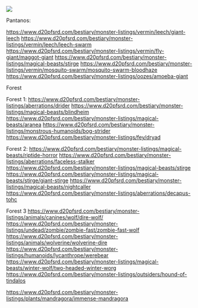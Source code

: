 
![](https://i.imgur.com/fyA090K.jpeg)

Pantanos: 


https://www.d20pfsrd.com/bestiary/monster-listings/vermin/leech/giant-leech
https://www.d20pfsrd.com/bestiary/monster-listings/vermin/leech/leech-swarm
https://www.d20pfsrd.com/bestiary/monster-listings/vermin/fly-giant/maggot-giant
https://www.d20pfsrd.com/bestiary/monster-listings/magical-beasts/stirge
https://www.d20pfsrd.com/bestiary/monster-listings/vermin/mosquito-swarm/mosquito-swarm-bloodhaze
https://www.d20pfsrd.com/bestiary/monster-listings/oozes/amoeba-giant

Forest



Forest 1: 
https://www.d20pfsrd.com/bestiary/monster-listings/aberrations/drider
https://www.d20pfsrd.com/bestiary/monster-listings/magical-beasts/blindheim
https://www.d20pfsrd.com/bestiary/monster-listings/magical-beasts/aranea
https://www.d20pfsrd.com/bestiary/monster-listings/monstrous-humanoids/bog-strider
https://www.d20pfsrd.com/bestiary/monster-listings/fey/dryad


Forest 2: 
https://www.d20pfsrd.com/bestiary/monster-listings/magical-beasts/riptide-horror
https://www.d20pfsrd.com/bestiary/monster-listings/aberrations/faceless-stalker
https://www.d20pfsrd.com/bestiary/monster-listings/magical-beasts/stirge
https://www.d20pfsrd.com/bestiary/monster-listings/magical-beasts/stirge/giant-stirge
https://www.d20pfsrd.com/bestiary/monster-listings/magical-beasts/nightcaller
https://www.d20pfsrd.com/bestiary/monster-listings/aberrations/decapus-tohc

Forest 3
https://www.d20pfsrd.com/bestiary/monster-listings/animals/canines/wolf/dire-wolf/
https://www.d20pfsrd.com/bestiary/monster-listings/undead/zombie/zombie-fast/zombie-fast-wolf
https://www.d20pfsrd.com/bestiary/monster-listings/animals/wolverine/wolverine-dire
https://www.d20pfsrd.com/bestiary/monster-listings/humanoids/lycanthrope/werebear
https://www.d20pfsrd.com/bestiary/monster-listings/magical-beasts/winter-wolf/two-headed-winter-worg
https://www.d20pfsrd.com/bestiary/monster-listings/outsiders/hound-of-tindalos

https://www.d20pfsrd.com/bestiary/monster-listings/plants/mandragora/immense-mandragora